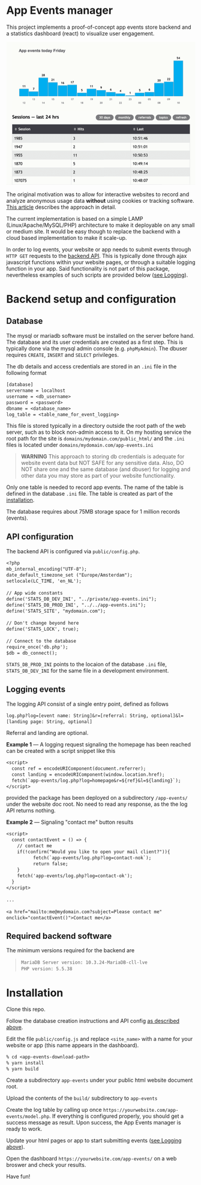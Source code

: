 # App Events manager

This project implements a proof-of-concept app events store backend and a statistics dashboard (react) 
to visualize user engagement.

![AppEvents Dashboard](./app-events-dashboard.png)

The original motivation was to allow for interactive websites to record and analyze anonymous 
usage data **without** using cookies or tracking software.
[This article](https://hackernoon.com/lets-kill-cookies-my-poc-for-a-less-creepy-way-to-track-engagement) 
describes the approach in detail.

The current implementation is based on a simple LAMP (Linux/Apache/MySQL/PHP) architecture to make 
it deployable on any small or medium site. It would be easy though to replace the backend with a 
cloud based implementation to make it scale-up.

In order to log events, your website or app needs to submit events through `HTTP GET` requests 
to the [backend API](#logging). This is typically done through ajax javascript functions within your website pages, 
or through a suitable logging function in your app. Said functionality is not part of this package, 
nevertheless examples of such scripts are provided below ([see Logging](#logging-events)).


# Backend setup and configuration

## Database

The mysql or mariadb software must be installed on the server before hand. 
The database and its user credentials are created as a first step. 
This is typically done via the mysql admin console (e.g. `phpMyAdmin`). The dbuser requires `CREATE`, `INSERT` and
`SELECT` privileges.  

The db details and access credentials are stored in an `.ini` file in the following format
```
[database] 
servername = localhost 
username = <db_username> 
password = <password> 
dbname = <database_name>
log_table = <table_name_for_event_logging>
```

This file is stored typically in a directory outside the root path of the web server, 
such as to block non-admin access to it. On my hosting service the root path for the site is 
`domains/mydomain.com/public_html/` and the `.ini` files is located under 
`domains/mydomain.com/app-events.ini`  

>**WARNING** This approach to storing db credentials is adequate for website event data but NOT SAFE for any sensitive data.
Also, DO NOT share one and the same database (and dbuser) for logging and other data you may store as part of your 
website functionality. 

Only one table is needed to record app events. The name of the table is defined in the database `.ini` file. The table is created
as part of the [installation](#installation).

The database requires about 75MB storage space for 1 million records (events).

## API configuration

The backend API is configured via `public/config.php`. 
``` 
<?php
mb_internal_encoding("UTF-8");
date_default_timezone_set ("Europe/Amsterdam");
setlocale(LC_TIME, 'en_NL');

// App wide constants
define('STATS_DB_DEV_INI', "../private/app-events.ini");
define('STATS_DB_PROD_INI', "../../app-events.ini");
define('STATS_SITE', "mydomain.com");

// Don't change beyond here
define('STATS_LOCK', true);

// Connect to the database
require_once('db.php');
$db = db_connect();
``` 
`STATS_DB_PROD_INI` points to the locaion of the database `.ini` file, 
`STATS_DB_DEV_INI` for the same file in a development environment.

## Logging events

The logging API consist of a single entry point, defined as follows

```
log.php?log=[event name: String]&r=[referral: String, optional]&l=[landing page: String, optional]
```

Referral and landing are optional.  

**Example 1**  — A logging request signaling the homepage has been reached can be created with a 
script snippet like this
```
<script>
  const ref = encodeURIComponent(document.referrer);
  const landing = encodeURIComponent(window.location.href);
  fetch(`app-events/log.php?log=homepage&r=${ref}&l=${landing}`);
</script>
```
provided the package has been deployed on a subdirectory `/app-events/` under the website doc root.
No need to read any response, as the the log API returns nothing.

**Example 2** — Signaling "contact me" button results 
```
<script>
  const contactEvent = () => {
    // contact me 
    if(!confirm("Would you like to open your mail client?")){
          fetch(`app-events/log.php?log=contact-nok`);
          return false;
    } 
    fetch('app-events/log.php?log=contact-ok');
  }
</script>

...

<a href="mailto:me@mydomain.com?subject=Please contact me" onclick="contactEvent()">Contact me</a>
```

## Required backend software

The minimum versions required for the backend are  
>`MariaDB Server version: 10.3.24-MariaDB-cll-lve`  
>`PHP version: 5.5.38`

# Installation

Clone this repo.  

Follow the database creation instructions and API config [as described above](#database).  

Edit the file `public/config.js` and replace `<site_name>` with a name for your website or app (this name appears in the dashboard). 

```
% cd <app-events-download-path>
% yarn install
% yarn build
```
Create a subdirectory `app-events` under your public html website document root.  

Upload the contents of the `build/` subdirectory to `app-events`  

Create the log table by calling up once `https://yourwebsite.com/app-events/model.php`. If everything is configured properly,
you should get a success message as result. Upon success, the App Events manager is ready to work. 

Update your html pages or app to start submitting events ([see Logging above](#logging-events)).

Open the dashboard `https://yourwebsite.com/app-events/` on a web broswer
and check your results.

Have fun!

